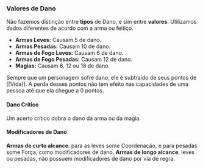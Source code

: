 ### Valores de Dano
Não fazemos distinção entre **tipos** de Dano, e sim entre **valores**. Utilizamos dados diferentes de acordo com a arma ou feitiço.

- **Armas Leves:** Causam 5 de dano.
- **Armas Pesadas:** Causam 10 de dano.
- **Armas de Fogo Leves:** Causam 6 de dano.
- **Armas de Fogo Pesadas:** Causam 12 de dano.
- **Magias:** Causam 6, 12 ou 18 de dano. 

Sempre que um personagem sofre dano, ele é subtraído de seus pontos de [[Vida]]. A perda desses pontos não tem efeito nas capacidades de uma pessoa até que ela chegue a 0 pontos.

#### Dano Crítico
Um acerto crítico dobra o dano da arma ou da magia. 

#### Modificadores de Dano
**Armas de curto alcance**: para as leves some Coordenação, e para pesadas some Força, como modificadores de dano. 
**Armas de longo alcance**, leves ou pesadas, não possuem modificadores de dano por via de regra. 